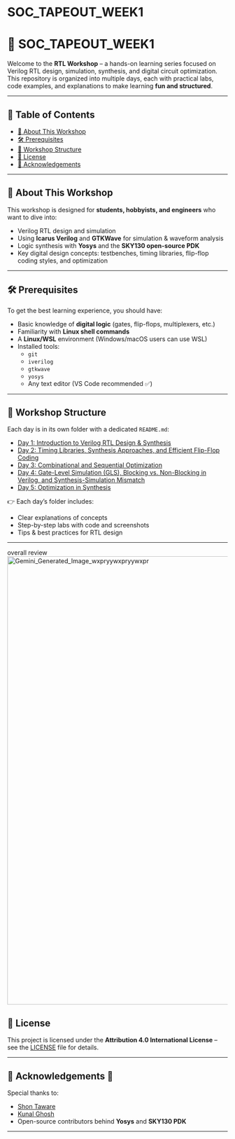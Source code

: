 # SOC_TAPEOUT_WEEK1
# 🚀 SOC_TAPEOUT_WEEK1  

Welcome to the **RTL Workshop** – a hands-on learning series focused on Verilog RTL design, simulation, synthesis, and digital circuit optimization.  
This repository is organized into multiple days, each with practical labs, code examples, and explanations to make learning **fun and structured**.  

---

## 📑 Table of Contents  

- [📘 About This Workshop](#-about-this-workshop)  
- [🛠 Prerequisites](#-prerequisites)  
- [📂 Workshop Structure](#-workshop-structure)  
- [📜 License](#-license)  
- [🙏 Acknowledgements](#-acknowledgements)  

---

## 📘 About This Workshop  

This workshop is designed for **students, hobbyists, and engineers** who want to dive into:  

- Verilog RTL design and simulation  
- Using **Icarus Verilog** and **GTKWave** for simulation & waveform analysis  
- Logic synthesis with **Yosys** and the **SKY130 open-source PDK**  
- Key digital design concepts: testbenches, timing libraries, flip-flop coding styles, and optimization  

---

## 🛠 Prerequisites  

To get the best learning experience, you should have:  

- Basic knowledge of **digital logic** (gates, flip-flops, multiplexers, etc.)  
- Familiarity with **Linux shell commands**  
- A **Linux/WSL** environment (Windows/macOS users can use WSL)  
- Installed tools:  
  - `git`  
  - `iverilog`  
  - `gtkwave`  
  - `yosys`  
  - Any text editor (VS Code recommended ✅)  

---

## 📂 Workshop Structure  

Each day is in its own folder with a dedicated `README.md`:  

- [Day 1: Introduction to Verilog RTL Design & Synthesis](Day_1/README.md)  
- [Day 2: Timing Libraries, Synthesis Approaches, and Efficient Flip-Flop Coding](Day_2/README.md)  
- [Day 3: Combinational and Sequential Optimization](Day_3/README.md)  
- [Day 4: Gate-Level Simulation (GLS), Blocking vs. Non-Blocking in Verilog, and Synthesis-Simulation Mismatch](Day_4/README.md)  
- [Day 5: Optimization in Synthesis](Day_5/README.md)  

👉 Each day’s folder includes:  
- Clear explanations of concepts  
- Step-by-step labs with code and screenshots  
- Tips & best practices for RTL design  

---
overall review
<img width="1024" height="1024" alt="Gemini_Generated_Image_wxpryywxpryywxpr" src="https://github.com/user-attachments/assets/470618c1-a32a-4487-8c52-19655d7808f5" />

## 📜 License  

This project is licensed under the **Attribution 4.0 International License** – see the [LICENSE](./LICENSE) file for details.  

---

## 🙏 Acknowledgements 👑  

Special thanks to:  

- [Shon Taware](https://www.linkedin.com/in/shon-taware/)  
- [Kunal Ghosh](https://www.linkedin.com/in/kunal-ghosh-vlsisystemdesign-com-28084836/)  
- Open-source contributors behind **Yosys** and **SKY130 PDK**  

---
